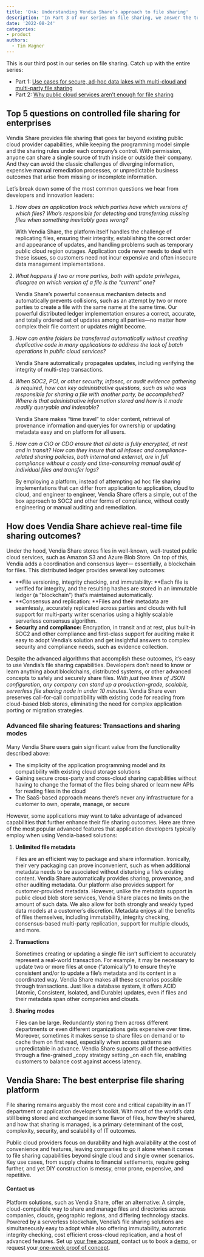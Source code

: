 ```yaml
---
title: 'Q+A: Understanding Vendia Share’s approach to file sharing'
description: 'In Part 3 of our series on file sharing, we answer the top questions asked about controlled file sharing for enterprises and real-time file sharing outcomes for enterprises.'
date: '2022-08-24'
categories:
- product
authors:
  - Tim Wagner
---
```

This is our third post in our series on file sharing. Catch up with the entire series:



* Part 1: [Use cases for secure, ad-hoc data lakes with multi-cloud and multi-party file sharing](https://www.vendia.com/blog/data-lakes-file-sharing-use-cases)
* Part 2: [Why public cloud services aren’t enough for file sharing](https://www.vendia.com/blog/public-cloud-file%20sharing)


## Top 5 questions on controlled file sharing for enterprises

Vendia Share provides file sharing that goes far beyond existing public cloud provider capabilities, while keeping the programming model simple and the sharing rules under each company’s control. With permission, anyone can share a single source of truth inside or outside their company. And they can avoid the classic challenges of diverging information, expensive manual remediation processes, or unpredictable business outcomes that arise from missing or incomplete information.

Let’s break down some of the most common questions we hear from developers and innovation leaders:



1. _How does an application track which parties have which versions of which files? Who’s responsible for detecting and transferring missing files when something inevitably goes wrong?_

    With Vendia Share, the platform itself handles the challenge of replicating files, ensuring their integrity, establishing the correct order and appearance of updates, and handling problems such as temporary public cloud region outages. Application code never needs to deal with these issues, so customers need not incur expensive and often insecure data management implementations.

2. _What happens if two or more parties, both with update privileges, disagree on which version of a file is the “current” one?_

    Vendia Share’s powerful consensus mechanism detects and automatically prevents collisions, such as an attempt by two or more parties to create a file with the same name at the same time. Our powerful distributed ledger implementation ensures a correct, accurate, and totally ordered set of updates among all parties—no matter how complex their file content or updates might become.

3. _How can entire folders be transferred automatically without creating duplicative code in many applications to address the lack of batch operations in public cloud services?_

    Vendia Share automatically propagates updates, including verifying the integrity of multi-step transactions.

4. _When SOC2, PCI, or other security, infosec, or audit evidence gathering is required, how can key administrative questions, such as who was responsible for sharing a file with another party, be accomplished? Where is that administrative information stored and how is it made readily queryable and indexable?_

    Vendia Share makes “time travel” to older content, retrieval of provenance information and queryies for ownership or updating metadata easy and on platform for all users.

5. _How can a CIO or CDO ensure that all data is fully encrypted, at rest and in transit? How can they insure that all infosec and compliance-related sharing policies, both internal and external, are in full compliance without a costly and time-consuming manual audit of individual files and transfer logs?_

    By employing a platform, instead of attempting ad hoc file sharing implementations that can differ from application to application, cloud to cloud, and engineer to engineer, Vendia Share offers a simple, out of the box approach to SOC2 and other forms of compliance, without costly engineering or manual auditing and remediation.



## How does Vendia Share achieve real-time file sharing outcomes? 

Under the hood, Vendia Share stores files in well-known, well-trusted public cloud services, such as Amazon S3 and Azure Blob Store. On top of this, Vendia adds a coordination and consensus layer— essentially, a blockchain for files. This distributed ledger provides several key outcomes:



* **File versioning, integrity checking, and immutability: **Each file is verified for integrity, and the resulting hashes are stored in an immutable ledger (a “blockchain”) that’s maintained automatically.
* **Consensus and replication: **Files and their metadata are seamlessly, accurately replicated across parties and clouds with full support for multi-party writer scenarios using a highly scalable serverless consensus algorithm.
* **Security and compliance:** Encryption, in transit and at rest, plus built-in SOC2 and other compliance and first-class support for auditing make it easy to adopt Vendia’s solution and get insightful answers to complex security and compliance needs, such as evidence collection.

Despite the advanced algorithms that accomplish these outcomes, it’s easy to use Vendia’s file sharing capabilities. Developers don’t need to know or learn anything about blockchains, distributed systems, or other advanced concepts to safely and securely share files. _With just two lines of JSON configuration, any company can stand up a production-grade, scalable, serverless file sharing node in under 10 minutes_. Vendia Share even preserves call-for-call compatibility with existing code for reading from cloud-based blob stores, eliminating the need for complex application porting or migration strategies.


### Advanced file sharing features: Transactions and sharing modes

Many Vendia Share users gain significant value from the functionality described above:



* The simplicity of the application programming model and its compatibility with existing cloud storage solutions
* Gaining secure cross-party and cross-cloud sharing capabilities without having to change the format of the files being shared or learn new APIs for reading files in the cloud 
* The SaaS-based approach means there’s never any infrastructure for a customer to own, operate, manage, or secure

However, some applications may want to take advantage of advanced capabilities that further enhance their file sharing outcomes. Here are three of the most popular advanced features that application developers typically employ when using Vendia-based solutions:



1. **Unlimited file metadata**

    Files are an efficient way to package and share information. Ironically, their very packaging can prove inconvenient, such as when additional metadata needs to be associated without disturbing a file’s existing content. Vendia Share automatically provides sharing, provenance, and other auditing metadata. Our platform also provides support for customer-provided metadata. However, unlike the metadata support in public cloud blob store services, Vendia Share places no limits on the amount of such data. We also allow for both strongly and weakly typed data models at a customer’s discretion. Metadata enjoys all the benefits of files themselves, including immutability, integrity checking, consensus-based multi-party replication, support for multiple clouds, and more.

2. **Transactions**

    Sometimes creating or updating a single file isn’t sufficient to accurately represent a real-world transaction. For example, it may be necessary to update two or more files at once (“atomically”) to ensure they’re consistent and/or to update a file’s metadata and its content in a coordinated way. Vendia Share makes all these scenarios possible through transactions. Just like a database system, it offers ACID (Atomic, Consistent, Isolated, and Durable) updates, even if files and their metadata span other companies and clouds.

3. **Sharing modes**

    Files can be large. Redundantly storing them across different departments or even different organizations gets expensive over time. Moreover, sometimes it makes sense to share files on demand or to cache them on first read, especially when access patterns are unpredictable in advance. Vendia Share supports all of these activities through a fine-grained _copy strategy setting _on each file, enabling customers to balance cost against access latency.



## Vendia Share: The best enterprise file sharing platform

File sharing remains arguably the most core and critical capability in an IT department or application developer’s toolkit. With most of the world’s data still being stored and exchanged in some flavor of files, how they’re shared, and how that sharing is managed, is a primary determinant of the cost, complexity, security, and scalability of IT outcomes. 

Public cloud providers focus on durability and high availability at the cost of convenience and features, leaving companies to go it alone when it comes to file sharing capabilities beyond single cloud and single owner scenarios. Key use cases, from supply chains to financial settlements, require going further, and yet DIY construction is messy, error prone, expensive, and repetitive.


#### Contact us 

Platform solutions, such as Vendia Share, offer an alternative: A simple, cloud-compatible way to share and manage files and directories across companies, clouds, geographic regions, and differing technology stacks. Powered by a serverless blockchain, Vendia’s file sharing solutions are simultaneously easy to adopt while also offering immutability, automatic integrity checking, cost efficient cross-cloud replication, and a host of advanced features. Set up [your free account](https://www.vendia.com/pricing), contact us to book a [demo](https://www.vendia.com/contact-us), or request your[ one-week proof of concept](https://www.vendia.com/poc).
